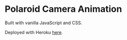 # Polaroid Camera Animation

Built with vanilla JavaScript and CSS.

Deployed with Heroku [here](https://stormy-escarpment-41452.herokuapp.com/index.html).
